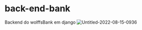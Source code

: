 # back-end-bank
Backend do wolffsBank  em django
![Untitled-2022-08-15-0936](https://user-images.githubusercontent.com/112044620/197209529-f129d0b1-5fa6-4520-9ffb-70c2a89f5d03.svg)
